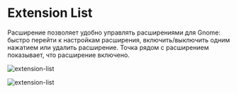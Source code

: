 # Extension List

Расширение позволяет удобно управлять расширениями для Gnome: быстро перейти к настройкам расширения, включить/выключить
одним нажатием или удалить расширение. Точка рядом с расширением показывает, что расширение включено.

![extension-list](/extensions/extension-list/extension-list-1.png)

![extension-list](/extensions/extension-list/extension-list-2.png)
